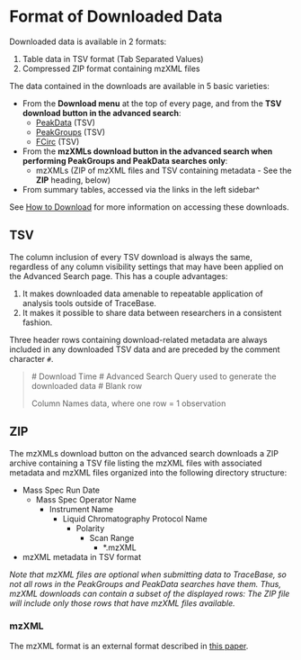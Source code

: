 # Format of Downloaded Data

Downloaded data is available in 2 formats:

1. Table data in TSV format (Tab Separated Values)
2. Compressed ZIP format containing mzXML files

The data contained in the downloads are available in 5 basic varieties:

* From the **Download menu** at the top of every page, and from the **TSV download button in the advanced search**:
  * [PeakData](PeakData.md) (TSV)
  * [PeakGroups](PeakGroups.md) (TSV)
  * [FCirc](FCirc.md) (TSV)
* From the **mzXMLs download button in the advanced search when performing PeakGroups and PeakData searches only**:
  * mzXMLs (ZIP of mzXML files and TSV containing metadata - See the **ZIP** heading, below)
* From summary tables, accessed via the links in the left sidebar^

See [How to Download](How%20to%20Download.md) for more information on accessing these downloads.

## TSV

The column inclusion of every TSV download is always the same, regardless of any column visibility settings that may
have been applied on the Advanced Search page.  This has a couple advantages:

1. It makes downloaded data amenable to repeatable application of analysis tools outside of TraceBase.
2. It makes it possible to share data between researchers in a consistent fashion.

Three header rows containing download-related metadata are always included in any downloaded TSV data and are preceded
by the comment character `#`.

> \# Download Time
> \# Advanced Search Query used to generate the downloaded data
> \# Blank row
>
> Column Names
> data, where one row = 1 observation

## <a name="ZIP"></a>ZIP

The mzXMLs download button on the advanced search downloads a ZIP archive containing a TSV file listing the mzXML files
with associated metadata and mzXML files organized into the following directory structure:

* Mass Spec Run Date
  * Mass Spec Operator Name
    * Instrument Name
      * Liquid Chromatography Protocol Name
        * Polarity
          * Scan Range
            * *.mzXML
* mzXML metadata in TSV format

_Note that mzXML files are optional when submitting data to TraceBase, so not all rows in the PeakGroups and PeakData_
_searches have them.  Thus, mzXML downloads can contain a subset of the displayed rows: The ZIP file will include only_
_those rows that have mzXML files available._

### mzXML

The mzXML format is an external format described in [this paper](https://doi.org/10.1038/nbt1031).
